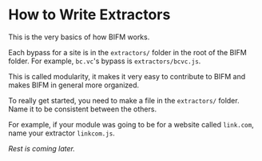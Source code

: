 # How to Write Extractors

This is the very basics of how BIFM works.

Each bypass for a site is in the `extractors/` folder in the root of the BIFM folder. For example, `bc.vc`'s bypass is `extractors/bcvc.js`. 

This is called modularity, it makes it very easy to contribute to BIFM and makes BIFM in general more organized.

To really get started, you need to make a file in the `extractors/` folder. Name it to be consistent between the others. 

For example, if your module was going to be for a website called `link.com`, name your extractor `linkcom.js`.

*Rest is coming later.*